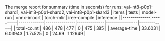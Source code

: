 The merge report for summary (time in seconds) for runs: vai-int8-p0p1-shard1, vai-int8-p0p1-shard2, vai-int8-p0p1-shard3
| items        |    tests |   model-run |   onnx-import |   torch-mlir |   iree-compile |   inference |
|--------------|----------|-------------|---------------|--------------|----------------|-------------|
| total-count  | 486      |   478       |     477       |            0 |         475    |   385       |
| average-time |  33.6031 |     6.03943 |       1.74525 |            0 |          24.69 |     1.12649 |
